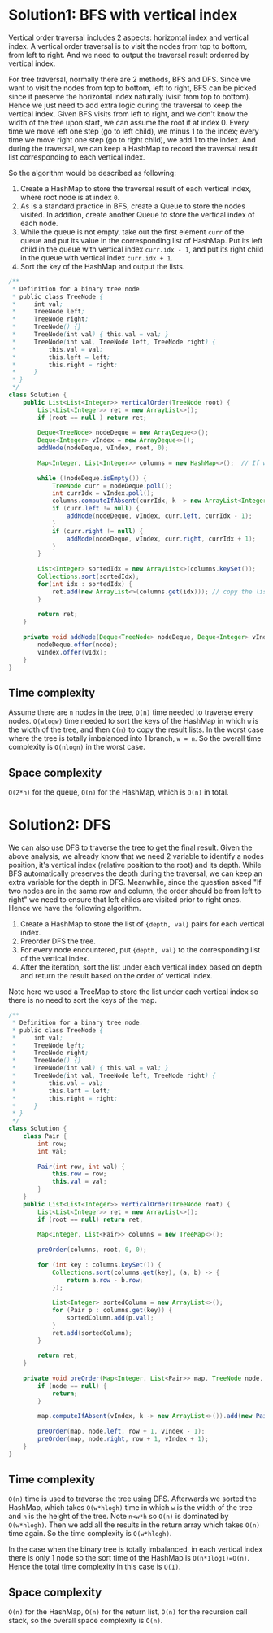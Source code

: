 # Solution1: BFS  with vertical index

Vertical order traversal includes 2 aspects: horizontal index and vertical index. A vertical order traversal is to visit the nodes from top to bottom, from left to right. And we need to output the traversal result orderred by vertical index. 

For tree traversal, normally there are 2 methods, BFS and DFS. Since we want to visit the nodes from top to bottom, left to right, BFS can be picked since it preserve the horizontal index naturally (visit from top to bottom). Hence we just need to add extra logic during the traversal to keep the vertical index. Given BFS visits from left to right, and we don't know the width of the tree upon start, we can assume the root if at index 0. Every time we move left one step (go to left child), we minus 1 to the index; every time we move right one step (go to right child), we add 1 to the index. And during the traversal, we can keep a HashMap to record the traversal result list corresponding to each vertical index. 

So the algorithm would be described as following:  
1. Create a HashMap to store the traversal result of each vertical index, where root node is at index `0`.  
2. As is a standard practice in BFS, create a Queue to store the nodes visited. In addition, create another Queue to store the vertical index of each node. 
3. While the queue is not empty, take out the first element `curr` of the queue and put its value in the corresponding list of HashMap. Put its left child in the queue with vertical index `curr.idx - 1`, and put its right child in the queue with vertical index `curr.idx + 1`.  
4. Sort the key of the HashMap and output the lists.  

```java
/**
 * Definition for a binary tree node.
 * public class TreeNode {
 *     int val;
 *     TreeNode left;
 *     TreeNode right;
 *     TreeNode() {}
 *     TreeNode(int val) { this.val = val; }
 *     TreeNode(int val, TreeNode left, TreeNode right) {
 *         this.val = val;
 *         this.left = left;
 *         this.right = right;
 *     }
 * }
 */
class Solution {
    public List<List<Integer>> verticalOrder(TreeNode root) {
        List<List<Integer>> ret = new ArrayList<>();
        if (root == null ) return ret;
        
        Deque<TreeNode> nodeDeque = new ArrayDeque<>();
        Deque<Integer> vIndex = new ArrayDeque<>();
        addNode(nodeDeque, vIndex, root, 0);
        
        Map<Integer, List<Integer>> columns = new HashMap<>();  // If we use a TreeMap<>() here then the map is automatically sorted by keys
        
        while (!nodeDeque.isEmpty()) {
            TreeNode curr = nodeDeque.poll();
            int currIdx = vIndex.poll();
            columns.computeIfAbsent(currIdx, k -> new ArrayList<Integer>()).add(curr.val);
            if (curr.left != null) {
                addNode(nodeDeque, vIndex, curr.left, currIdx - 1);
            }
            if (curr.right != null) {
                addNode(nodeDeque, vIndex, curr.right, currIdx + 1);
            }
        }
        
        List<Integer> sortedIdx = new ArrayList<>(columns.keySet());
        Collections.sort(sortedIdx);
        for(int idx : sortedIdx) {
            ret.add(new ArrayList<>(columns.get(idx))); // copy the list from the map into the return list
        }
        
        return ret;
    }
    
    private void addNode(Deque<TreeNode> nodeDeque, Deque<Integer> vIndex, TreeNode node, int vIdx) {
        nodeDeque.offer(node);
        vIndex.offer(vIdx);
    }
}
```

## Time complexity

Assume there are `n` nodes in the tree, `O(n)` time needed to traverse every nodes. `O(wlogw)` time needed to sort the keys of the HashMap in which `w` is the width of the tree, and then `O(n)` to copy the result lists. In the worst case where the tree is totally imbalanced into 1 branch, `w = n`. So  the overall time complexity is `O(nlogn)` in the worst case.  

## Space complexity

`O(2*n)` for the queue, `O(n)` for the HashMap, which is `O(n)` in total. 

# Solution2: DFS

We can also use DFS to traverse the tree to get the final result. Given the above analysis, we already know that we need 2 variable to identify a nodes position, it's vertical index (relative position to the root) and its depth. While BFS automatically preserves the depth during the traversal, we can keep an extra variable for the depth in DFS. Meanwhile, since the question asked "If two nodes are in the same row and column, the order should be from left to right" we need to ensure that left childs are visited prior to right ones. Hence we have the following algorithm.  

1. Create a HashMap to store the list of `{depth, val}` pairs for each vertical index.  
2. Preorder DFS the tree.  
3. For every node encountered, put `{depth, val}` to the corresponding list of the vertical index.   
4. After the iteration, sort the list under each vertical index based on depth and return the result based on the order of vertical index.  

Note here we used a TreeMap to store the list under each vertical index so there is no need to sort the keys of the map. 

```java
/**
 * Definition for a binary tree node.
 * public class TreeNode {
 *     int val;
 *     TreeNode left;
 *     TreeNode right;
 *     TreeNode() {}
 *     TreeNode(int val) { this.val = val; }
 *     TreeNode(int val, TreeNode left, TreeNode right) {
 *         this.val = val;
 *         this.left = left;
 *         this.right = right;
 *     }
 * }
 */
class Solution {
    class Pair {
        int row;
        int val;
        
        Pair(int row, int val) {
            this.row = row;
            this.val = val;
        }
    }
    public List<List<Integer>> verticalOrder(TreeNode root) {
        List<List<Integer>> ret = new ArrayList<>();
        if (root == null) return ret;
        
        Map<Integer, List<Pair>> columns = new TreeMap<>();
        
        preOrder(columns, root, 0, 0);
        
        for (int key : columns.keySet()) {
            Collections.sort(columns.get(key), (a, b) -> {
                return a.row - b.row;
            });
            
            List<Integer> sortedColumn = new ArrayList<>();
            for (Pair p : columns.get(key)) {
                sortedColumn.add(p.val);
            }
            ret.add(sortedColumn);
        }
        
        return ret;
    }
    
    private void preOrder(Map<Integer, List<Pair>> map, TreeNode node, int row, int vIndex) {
        if (node == null) {
            return;
        }
        
        map.computeIfAbsent(vIndex, k -> new ArrayList<>()).add(new Pair(row, node.val));
        
        preOrder(map, node.left, row + 1, vIndex - 1);
        preOrder(map, node.right, row + 1, vIndex + 1);
    }
}
```

## Time complexity

`O(n)` time is used to traverse the tree using DFS. Afterwards we sorted the HashMap, which takes `O(w*hlogh)` time in which `w` is the width of the tree and `h` is the height of the tree. Note `n<w*h` so `O(n)` is dominated by `O(w*hlogh)`. Then we add all the results in the return array which takes `O(n)` time again. So the time complexity is `O(w*hlogh)`.  

In the case when the binary tree is totally imbalanced, in each vertical index there is only 1 node so the sort time of the HashMap is `O(n*1log1)=O(n)`. Hence the total time complexity in this case is `O(1)`.  

## Space complexity

`O(n)` for the HashMap, `O(n)` for the return list, `O(n)` for the recursion call stack, so the overall space complexity is `O(n)`.  
